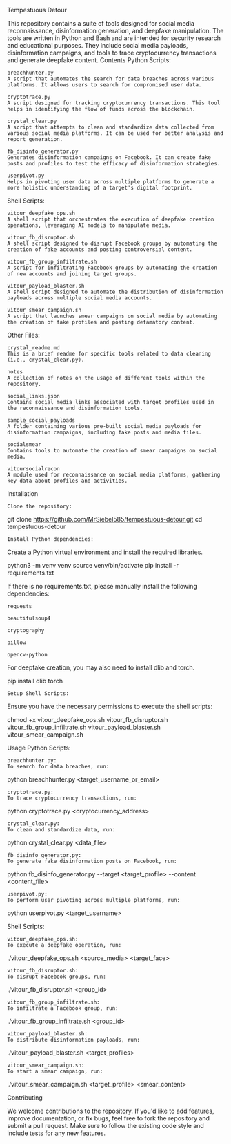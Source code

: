 Tempestuous Detour

This repository contains a suite of tools designed for social media reconnaissance, disinformation generation, and deepfake manipulation. The tools are written in Python and Bash and are intended for security research and educational purposes. They include social media payloads, disinformation campaigns, and tools to trace cryptocurrency transactions and generate deepfake content.
Contents
Python Scripts:

    breachhunter.py
    A script that automates the search for data breaches across various platforms. It allows users to search for compromised user data.

    cryptotrace.py
    A script designed for tracking cryptocurrency transactions. This tool helps in identifying the flow of funds across the blockchain.

    crystal_clear.py
    A script that attempts to clean and standardize data collected from various social media platforms. It can be used for better analysis and report generation.

    fb_disinfo_generator.py
    Generates disinformation campaigns on Facebook. It can create fake posts and profiles to test the efficacy of disinformation strategies.

    userpivot.py
    Helps in pivoting user data across multiple platforms to generate a more holistic understanding of a target's digital footprint.

Shell Scripts:

    vitour_deepfake_ops.sh
    A shell script that orchestrates the execution of deepfake creation operations, leveraging AI models to manipulate media.

    vitour_fb_disruptor.sh
    A shell script designed to disrupt Facebook groups by automating the creation of fake accounts and posting controversial content.

    vitour_fb_group_infiltrate.sh
    A script for infiltrating Facebook groups by automating the creation of new accounts and joining target groups.

    vitour_payload_blaster.sh
    A shell script designed to automate the distribution of disinformation payloads across multiple social media accounts.

    vitour_smear_campaign.sh
    A script that launches smear campaigns on social media by automating the creation of fake profiles and posting defamatory content.

Other Files:

    crystal_readme.md
    This is a brief readme for specific tools related to data cleaning (i.e., crystal_clear.py).

    notes
    A collection of notes on the usage of different tools within the repository.

    social_links.json
    Contains social media links associated with target profiles used in the reconnaissance and disinformation tools.

    sample_social_payloads
    A folder containing various pre-built social media payloads for disinformation campaigns, including fake posts and media files.

    socialsmear
    Contains tools to automate the creation of smear campaigns on social media.

    vitoursocialrecon
    A module used for reconnaissance on social media platforms, gathering key data about profiles and activities.

Installation

    Clone the repository:

git clone https://github.com/MrSiebel585/tempestuous-detour.git
cd tempestuous-detour

    Install Python dependencies:

Create a Python virtual environment and install the required libraries.

python3 -m venv venv
source venv/bin/activate
pip install -r requirements.txt

If there is no requirements.txt, please manually install the following dependencies:

    requests

    beautifulsoup4

    cryptography

    pillow

    opencv-python

For deepfake creation, you may also need to install dlib and torch.

pip install dlib torch

    Setup Shell Scripts:

Ensure you have the necessary permissions to execute the shell scripts:

chmod +x vitour_deepfake_ops.sh vitour_fb_disruptor.sh vitour_fb_group_infiltrate.sh vitour_payload_blaster.sh vitour_smear_campaign.sh

Usage
Python Scripts:

    breachhunter.py:
    To search for data breaches, run:

python breachhunter.py <target_username_or_email>

    cryptotrace.py:
    To trace cryptocurrency transactions, run:

python cryptotrace.py <cryptocurrency_address>

    crystal_clear.py:
    To clean and standardize data, run:

python crystal_clear.py <data_file>

    fb_disinfo_generator.py:
    To generate fake disinformation posts on Facebook, run:

python fb_disinfo_generator.py --target <target_profile> --content <content_file>

    userpivot.py:
    To perform user pivoting across multiple platforms, run:

python userpivot.py <target_username>

Shell Scripts:

    vitour_deepfake_ops.sh:
    To execute a deepfake operation, run:

./vitour_deepfake_ops.sh <source_media> <target_face>

    vitour_fb_disruptor.sh:
    To disrupt Facebook groups, run:

./vitour_fb_disruptor.sh <group_id>

    vitour_fb_group_infiltrate.sh:
    To infiltrate a Facebook group, run:

./vitour_fb_group_infiltrate.sh <group_id>

    vitour_payload_blaster.sh:
    To distribute disinformation payloads, run:

./vitour_payload_blaster.sh <target_profiles> <payload>

    vitour_smear_campaign.sh:
    To start a smear campaign, run:

./vitour_smear_campaign.sh <target_profile> <smear_content>

Contributing

We welcome contributions to the repository. If you'd like to add features, improve documentation, or fix bugs, feel free to fork the repository and submit a pull request. Make sure to follow the existing code style and include tests for any new features.
